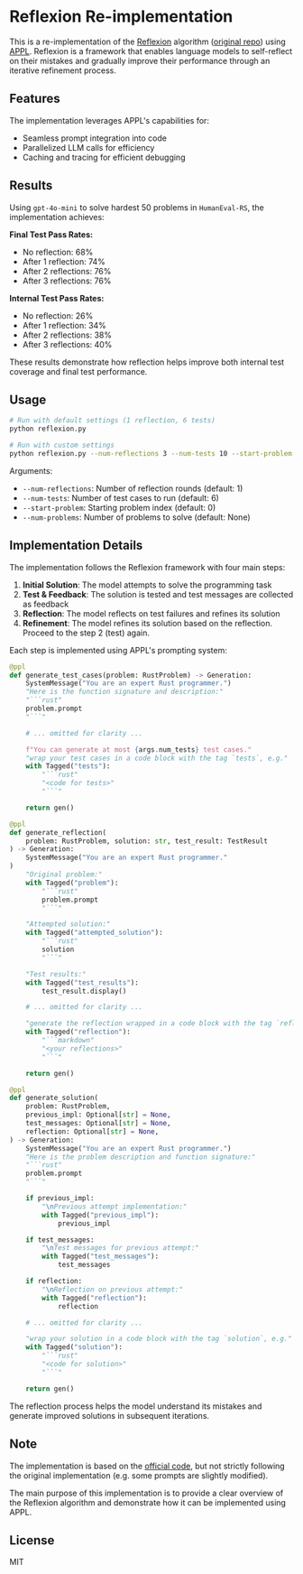 # Reflexion Re-implementation

This is a re-implementation of the [Reflexion](https://arxiv.org/pdf/2303.11366) algorithm ([original repo](https://github.com/noahshinn/reflexion)) using [APPL](https://github.com/appl-team/appl). Reflexion is a framework that enables language models to self-reflect on their mistakes and gradually improve their performance through an iterative refinement process.

## Features

The implementation leverages APPL's capabilities for:

- Seamless prompt integration into code
- Parallelized LLM calls for efficiency
- Caching and tracing for efficient debugging

## Results

Using `gpt-4o-mini` to solve hardest 50 problems in `HumanEval-RS`, the implementation achieves:

**Final Test Pass Rates:**
- No reflection: 68%
- After 1 reflection: 74% 
- After 2 reflections: 76%
- After 3 reflections: 76%

**Internal Test Pass Rates:**
- No reflection: 26%
- After 1 reflection: 34%
- After 2 reflections: 38% 
- After 3 reflections: 40%

These results demonstrate how reflection helps improve both internal test coverage and final test performance.

## Usage

```bash
# Run with default settings (1 reflection, 6 tests)
python reflexion.py

# Run with custom settings
python reflexion.py --num-reflections 3 --num-tests 10 --start-problem 0
```

Arguments:
- `--num-reflections`: Number of reflection rounds (default: 1)
- `--num-tests`: Number of test cases to run (default: 6) 
- `--start-problem`: Starting problem index (default: 0)
- `--num-problems`: Number of problems to solve (default: None)

## Implementation Details

The implementation follows the Reflexion framework with four main steps:

1. **Initial Solution**: The model attempts to solve the programming task
2. **Test & Feedback**: The solution is tested and test messages are collected as feedback
3. **Reflection**: The model reflects on test failures and refines its solution
4. **Refinement**: The model refines its solution based on the reflection. Proceed to the step 2 (test) again.

Each step is implemented using APPL's prompting system:

```python
@ppl
def generate_test_cases(problem: RustProblem) -> Generation:
    SystemMessage("You are an expert Rust programmer.")
    "Here is the function signature and description:"
    "```rust"
    problem.prompt
    "```"

    # ... omitted for clarity ...

    f"You can generate at most {args.num_tests} test cases."
    "wrap your test cases in a code block with the tag `tests`, e.g."
    with Tagged("tests"):
        "```rust"
        "<code for tests>"
        "```"

    return gen()

@ppl
def generate_reflection(
    problem: RustProblem, solution: str, test_result: TestResult
) -> Generation:
    SystemMessage("You are an expert Rust programmer."
)
    "Original problem:"
    with Tagged("problem"):
        "```rust"
        problem.prompt
        "```"

    "Attempted solution:"
    with Tagged("attempted_solution"):
        "```rust"
        solution
        "```"

    "Test results:"
    with Tagged("test_results"):
        test_result.display()

    # ... omitted for clarity ...

    "generate the reflection wrapped in a code block with the tag `reflection`, e.g."
    with Tagged("reflection"):
        "```markdown"
        "<your reflections>"
        "```"

    return gen()

@ppl
def generate_solution(
    problem: RustProblem,
    previous_impl: Optional[str] = None,
    test_messages: Optional[str] = None,
    reflection: Optional[str] = None,
) -> Generation:
    SystemMessage("You are an expert Rust programmer.")
    "Here is the problem description and function signature:"
    "```rust"
    problem.prompt
    "```"

    if previous_impl:
        "\nPrevious attempt implementation:"
        with Tagged("previous_impl"):
            previous_impl

    if test_messages:
        "\nTest messages for previous attempt:"
        with Tagged("test_messages"):
            test_messages

    if reflection:
        "\nReflection on previous attempt:"
        with Tagged("reflection"):
            reflection

    # ... omitted for clarity ...

    "wrap your solution in a code block with the tag `solution`, e.g."
    with Tagged("solution"):
        "```rust"
        "<code for solution>"
        "```"

    return gen()
```

The reflection process helps the model understand its mistakes and generate improved solutions in subsequent iterations.

## Note

The implementation is based on the [official code](https://github.com/noahshinn/reflexion), but not strictly following the original implementation (e.g. some prompts are slightly modified).

The main purpose of this implementation is to provide a clear overview of the Reflexion algorithm and demonstrate how it can be implemented using APPL.

## License

MIT
